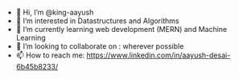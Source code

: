 - 👋 Hi, I’m @king-aayush
- 👀 I’m interested in Datastructures and Algorithms
- 🌱 I’m currently learning web development (MERN) and Machine Learning
- 💞️ I’m looking to collaborate on : wherever possible
- 📫 How to reach me: https://www.linkedin.com/in/aayush-desai-6b45b8233/

<!---
king-aayush/king-aayush is a ✨ special ✨ repository because its `README.md` (this file) appears on your GitHub profile.
You can click the Preview link to take a look at your changes.
--->
